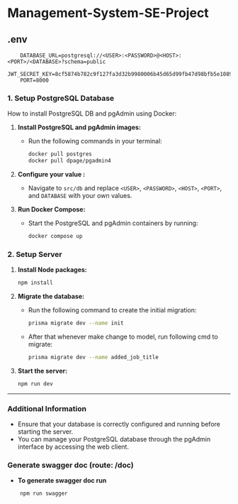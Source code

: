 # Management-System-SE-Project

## .env

```
    DATABASE_URL=postgresql://<USER>:<PASSWORD>@<HOST>:<PORT>/<DATABASE>?schema=public
    JWT_SECRET_KEY=8cf5874b782c9f127fa3d32b9980006b45d65d99fb47d98bfb5e1089b975fcac
    PORT=8000
```

### 1. Setup PostgreSQL Database

How to install PostgreSQL DB and pgAdmin using Docker:

1. **Install PostgreSQL and pgAdmin images:**

    - Run the following commands in your terminal:
        ```bash
        docker pull postgres
        docker pull dpage/pgadmin4
        ```

2. **Configure your value :**

    - Navigate to `src/db` and replace `<USER>`, `<PASSWORD>`, `<HOST>`, `<PORT>`, and `DATABASE` with your own values.

3. **Run Docker Compose:**
    - Start the PostgreSQL and pgAdmin containers by running:
        ```bash
        docker compose up
        ```

### 2. Setup Server

1. **Install Node packages:**

    ```bash
    npm install
    ```

2. **Migrate the database:**

    - Run the following command to create the initial migration:
        ```bash
        prisma migrate dev --name init
        ```
    - After that whenever make change to model, run following cmd to migrate:
        ```bash
        prisma migrate dev --name added_job_title
        ```

3. **Start the server:**
    ```bash
    npm run dev
    ```

---

### Additional Information

-   Ensure that your database is correctly configured and running before starting the server.
-   You can manage your PostgreSQL database through the pgAdmin interface by accessing the web client.

### Generate swagger doc (route: /doc)

-   **To generate swagger doc run**

```bash
    npm run swagger
```
